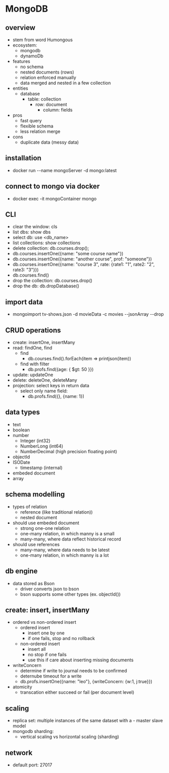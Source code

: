 # MongoDB

## overview
- stem from word Humongous
- ecosystem:
  - mongodb
  - dynamoDb
- features
  - no schema
  - nested documents (rows)
  - relation enforced manually
  - data merged and nested in a few collection
- entities
  - database
    - table: collection
      - row: document
        - column: fields
- pros 
  - fast query
  - flexible schema
  - less relation merge
- cons
  - duplicate data (messy data)

## installation
- docker run --name mongoServer -d mongo:latest

## connect to mongo via docker
- docker exec -it mongoContainer mongo

## CLI
- clear the window: cls
- list dbs: show dbs
- select db: use <db_name>
- list collections: show collections
- delete collection: db.courses.drop();
- db.courses.insertOne({name: "some course name"})
- db.courses.insertOne({name: "another course", prof: "someone"})
- db.courses.insertOne({name: "course 3", rate: {rate1: "1", rate2: "2", rate3: "3"}})
- db.courses.find()
- drop the collection: db.courses.drop()
- drop the db: db.dropDatabase()

## import data
- mongoimport tv-shows.json -d movieData -c movies --jsonArray --drop

## CRUD operations
- create: insertOne, insertMany
- read: findOne, find
  - find
    - db.courses.find().forEach(item => printjson(item))
  - find with filter
    - db.profs.find({age: { $gt: 50 }})
- update: updateOne
- delete: deleteOne, deleteMany
- projection: select keys in return data
  - select only name field: 
    - db.profs.find({}, {name: 1})

## data types
- text
- boolean
- number
  - Integer (int32)
  - NumberLong (int64)
  - NumberDecimal (high precision floating point)
- objectId
- ISODate
   - timestamp (internal)
- embeded document
- array

## schema modelling
- types of relation
  - reference (like traditional relation))
  - nested document
- should use embeded document
  - strong one-one relation
  - one-many relation, in which manny is a small
  - many-many, where data reflect historical record
- should use references
  - many-many, where data needs to be latest
  - one-many relation, in which manny is a lot

## db engine
- data stored as Bson
  - driver converts json to bson
  - bson supports some other types (ex. objectId())  

## create: insert, insertMany
- ordered vs non-ordered insert
  - ordered insert
    - insert one by one
    - if one fails, stop and no rollback
  - non-ordered insert
    - insert all
    - no stop if one fails
    - use this if care about inserting missing documents
- writeConcern
  - determine if write to journal needs to be confirmed
  - deternube timeout for a write
  - db.profs.insertOne({name: "leo"}, {writeConcern: {w:1, j:true}})
- atomicity
  - transcation either succeed or fail (per document level)

## scaling
- replica set: multiple instances of the same dataset with a - master slave model
- mongodb sharding:
  - vertical scaling vs horizontal scaling (sharding)

## network
- default port: 27017